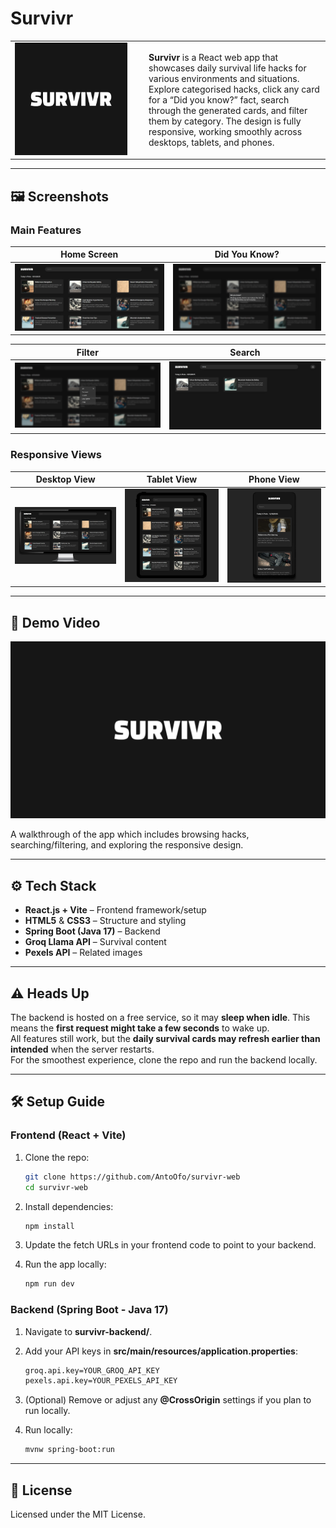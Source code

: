 # Survivr

<table>
  <tr>
    <td width="200">
      <img src="screenshots/logo.jpg" width="180"/>
    </td>
    <td>
      <p>
        <b>Survivr</b> is a React web app that showcases daily survival life hacks for various environments and situations.  
        Explore categorised hacks, click any card for a “Did you know?” fact, search through the generated cards, and filter them by category.  
        The design is fully responsive, working smoothly across desktops, tablets, and phones.
      </p>
    </td>
  </tr>
</table>

---

## 🖼️ Screenshots

### Main Features
| Home Screen | Did You Know? |
|------------|--------------|
| ![Home Screen](screenshots/home.jpg) | ![Did You Know](screenshots/didyouknow.jpg) |

| Filter | Search |
|--------|--------|
| ![Filter](screenshots/filter.jpg) | ![Search](screenshots/search.jpg) |

### Responsive Views
| Desktop View | Tablet View | Phone View |
|--------------|------------|------------|
| ![Desktop View](screenshots/app_desk.jpg) | ![Tablet View](screenshots/app_tablet.jpg) | ![Phone View](screenshots/app_phone2.jpg) |

---

## 🎥 Demo Video

<a href="https://www.youtube.com/watch?v=bjlqcpYqDfo">
  <img src="screenshots/demo_placeholder.jpg" alt="Watch the Demo" width="750"/>
</a>  

A walkthrough of the app which includes browsing hacks, searching/filtering, and exploring the responsive design.

---

## ⚙️ Tech Stack

- **React.js + Vite** – Frontend framework/setup
- **HTML5** & **CSS3** – Structure and styling
- **Spring Boot (Java 17)** – Backend
- **Groq Llama API** – Survival content
- **Pexels API** – Related images

---

## ⚠️ Heads Up

The backend is hosted on a free service, so it may **sleep when idle**. This means the **first request might take a few seconds** to wake up.  
All features still work, but the **daily survival cards may refresh earlier than intended** when the server restarts.  
For the smoothest experience, clone the repo and run the backend locally.

---

## 🛠️ Setup Guide

### Frontend (React + Vite)

1. Clone the repo:
   
   ```bash
   git clone https://github.com/AntoOfo/survivr-web
   cd survivr-web
    ```
2. Install dependencies:
   
   ```bash
   npm install
    ```
3. Update the fetch URLs in your frontend code to point to your backend.
   
4. Run the app locally:
   ```bash
   npm run dev
    ```

### Backend (Spring Boot - Java 17)

1. Navigate to **survivr-backend/**.
   
2. Add your API keys in **src/main/resources/application.properties**:
   
   ```bash
   groq.api.key=YOUR_GROQ_API_KEY
   pexels.api.key=YOUR_PEXELS_API_KEY
    ```
3. (Optional) Remove or adjust any **@CrossOrigin** settings if you plan to run locally.
   
4. Run locally:
   ```bash
   mvnw spring-boot:run
    ```

---

## 📁 License

Licensed under the MIT License.
